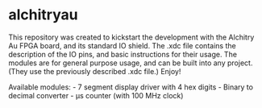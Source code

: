 # alchitryau
This repository was created to kickstart the development with the Alchitry Au FPGA board, and its standard IO shield.
	The .xdc file contains the description of the IO pins, and basic instructions for their usage.
	The modules are for general purpose usage, and can be built into any project. (They use the previously described .xdc file.)
Enjoy!

Available modules:
	- 7 segment display driver with 4 hex digits
	- Binary to decimal converter
	- μs counter (with 100 MHz clock)

